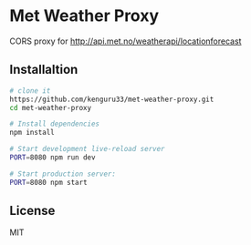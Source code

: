 Met Weather Proxy 
==================================

CORS proxy for http://api.met.no/weatherapi/locationforecast

Installaltion
---------------

```sh
# clone it
https://github.com/kenguru33/met-weather-proxy.git
cd met-weather-proxy

# Install dependencies
npm install

# Start development live-reload server
PORT=8080 npm run dev

# Start production server:
PORT=8080 npm start
```


License
-------

MIT
